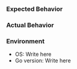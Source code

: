 ### Expected Behavior


### Actual Behavior


### Environment
- OS: Write here
- Go version: Write here